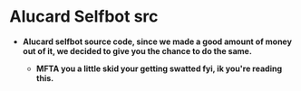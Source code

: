 # Alucard Selfbot src
  - **Alucard selfbot source code, since we made a good amount of money out of it, we decided to give you the chance to do the same.**

    + **MFTA you a little skid your getting swatted fyi, ik you're reading this.**
  
